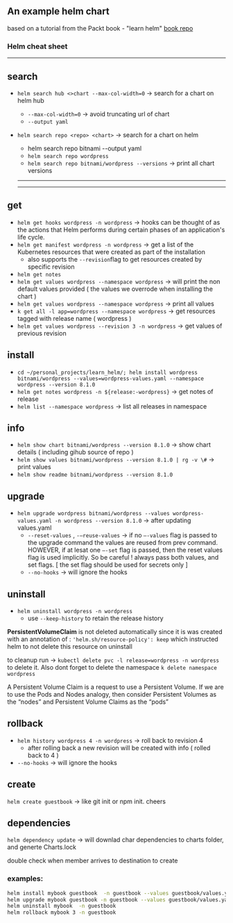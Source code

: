 ## An example helm chart
based on a tutorial from the Packt book - "learn helm"
[book repo](https://github.com/PacktPublishing/-Learn-Helm)

### Helm cheat sheet
---

## search

- `helm search hub <>chart --max-col-width=0`  → search for a chart on helm hub
    - `--max-col-width=0` → avoid truncating url of chart
    - `--output yaml`
- `helm search repo <repo> <chart>` → search for a chart on helm
    - helm search repo bitnami --output yaml
    - `helm search repo wordpress`
    - `helm search repo bitnami/wordpress --versions` → print all chart versions

    ---

    ---

## get

- `helm get hooks wordpress -n wordpress` → hooks can be thought of as the actions that Helm performs during certain phases of an application's life cycle.
- `helm get manifest wordpress -n wordpress` → get a list of the Kubernetes resources that were created as part of the installation
    - also supports the `--revision`flag to get resources created by specific revision
- `helm get notes`
- `helm get values wordpress --namespace wordpress` → will print the non default values provided  ( the values we overrode when installing the chart )
- `helm get values wordpress --namespace wordpress` → print all values
- `k get all -l app=wordpress --namespace wordpress` → get resources tagged with release name ( wordpress )
- `helm get values wordpress --revision 3 -n wordpress` → get values of previous revision

## install

- `cd ~/personal_projects/learn_helm/; helm install wordpress bitnami/wordpress --values=wordpress-values.yaml --namespace wordpress --version 8.1.0`
- `helm get notes wordpress -n ${release:-wordpress}` → get notes of release
- `helm list --namespace wordpress` → list all releases in namespace

## info

- `helm show chart bitnami/wordpress --version 8.1.0` → show chart details ( including gihub source of repo )
- `helm show values bitnami/wordpress --version 8.1.0 | rg -v \#` → print values
- `helm show readme bitnami/wordpress --version 8.1.0`

## upgrade

- `helm upgrade wordpress bitnami/wordpress --values wordpress-values.yaml -n wordpress --version 8.1.0` → after updating values.yaml
    - `--reset-values` ,  `-—reuse-values` → if no `—-values` flag is passed to the upgrade command the values are reused from prev command. HOWEVER, if at lesat one `—-set` flag is passed, then the reset values flag is used implicitly. So be careful ! always pass both values, and set flags. [ the set flag should be used for secrets only ]
    - `--no-hooks` → will ignore the hooks

## uninstall

- `helm uninstall wordpress -n wordpress`
    - use `--keep-history` to retain the release history

**PersistentVolumeClaim** is not deleted automatically since it is was created with an annotation of : `'helm.sh/resource-policy': keep` which instructed helm to not delete this resource on uninstall

to cleanup run → `kubectl delete pvc -l release=wordpress -n wordpress` to delete it. Also dont forget to delete the namespace `k delete namespace wordpress`

A Persistent Volume Claim is a request to use a Persistent Volume. If we are to use the Pods and Nodes analogy, then consider Persistent Volumes as the “nodes” and Persistent Volume Claims as the “pods”

## rollback

- `helm history wordpress 4 -n wordpress` → roll back to revision 4
    - after rolling back a new revision will be created with info ( rolled back to 4 )
- `--no-hooks` → will ignore the hooks

## create

`helm create guestbook` → like git init or npm init. cheers

## dependencies

`helm dependency update` → will downlad char dependencies to charts folder, and generte Charts.lock

double check when member arrives to destination to create 

### examples:

```bash
helm install mybook guestbook  -n guestbook --values guestbook/values.yaml --set redis.cluster.slaveCount=0 --no-hooks
helm upgrade mybook guestbook -n guestbook --values guestbook/values.yaml --set redis.cluster.slaveCount=0
helm uninstall mybook  -n guestbook
helm rollback mybook 3 -n guestbook
```
